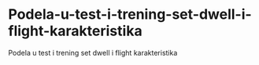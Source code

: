 # Podela-u-test-i-trening-set-dwell-i-flight-karakteristika
Podela u test i trening set dwell i flight karakteristika
